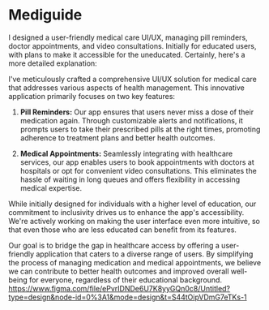 # Mediguide
I designed a user-friendly medical care UI/UX, managing pill reminders, doctor appointments, and video consultations. Initially for educated users, with plans to make it accessible for the uneducated.
Certainly, here's a more detailed explanation:

I've meticulously crafted a comprehensive UI/UX solution for medical care that addresses various aspects of health management. This innovative application primarily focuses on two key features: 

1. **Pill Reminders:** Our app ensures that users never miss a dose of their medication again. Through customizable alerts and notifications, it prompts users to take their prescribed pills at the right times, promoting adherence to treatment plans and better health outcomes.

2. **Medical Appointments:** Seamlessly integrating with healthcare services, our app enables users to book appointments with doctors at hospitals or opt for convenient video consultations. This eliminates the hassle of waiting in long queues and offers flexibility in accessing medical expertise.

While initially designed for individuals with a higher level of education, our commitment to inclusivity drives us to enhance the app's accessibility. We're actively working on making the user interface even more intuitive, so that even those who are less educated can benefit from its features.

Our goal is to bridge the gap in healthcare access by offering a user-friendly application that caters to a diverse range of users. By simplifying the process of managing medication and medical appointments, we believe we can contribute to better health outcomes and improved overall well-being for everyone, regardless of their educational background.
https://www.figma.com/file/ePvrIDNDe6U7K8yyGQn0c8/Untitled?type=design&node-id=0%3A1&mode=design&t=S44tOipVDmG7eTKs-1
